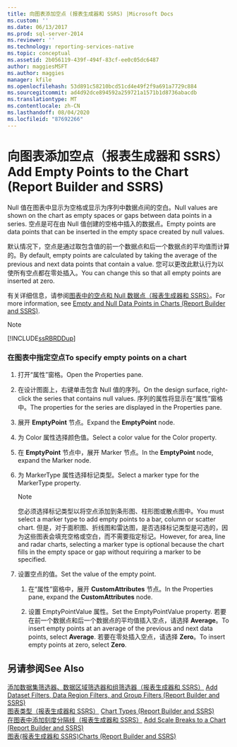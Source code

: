 ```yaml
---
title: 向图表添加空点 (报表生成器和 SSRS) |Microsoft Docs
ms.custom: ''
ms.date: 06/13/2017
ms.prod: sql-server-2014
ms.reviewer: ''
ms.technology: reporting-services-native
ms.topic: conceptual
ms.assetid: 2b056119-439f-494f-83cf-ee0c05dc6487
author: maggiesMSFT
ms.author: maggies
manager: kfile
ms.openlocfilehash: 53d891c58210bcd51cd4e49f2f9a691a7729c884
ms.sourcegitcommit: ad4d92dce894592a259721a1571b1d8736abacdb
ms.translationtype: MT
ms.contentlocale: zh-CN
ms.lasthandoff: 08/04/2020
ms.locfileid: "87692266"
---
```

# <a name="add-empty-points-to-the-chart-report-builder-and-ssrs"></a><span data-ttu-id="56c86-102">向图表添加空点（报表生成器和 SSRS）</span><span class="sxs-lookup"><span data-stu-id="56c86-102">Add Empty Points to the Chart (Report Builder and SSRS)</span></span>
  <span data-ttu-id="56c86-103">Null 值在图表中显示为空格或显示为序列中数据点间的空白。</span><span class="sxs-lookup"><span data-stu-id="56c86-103">Null values are shown on the chart as empty spaces or gaps between data points in a series.</span></span> <span data-ttu-id="56c86-104">空点是可在由 Null 值创建的空格中插入的数据点。</span><span class="sxs-lookup"><span data-stu-id="56c86-104">Empty points are data points that can be inserted in the empty space created by null values.</span></span>  
  
 <span data-ttu-id="56c86-105">默认情况下，空点是通过取包含值的前一个数据点和后一个数据点的平均值而计算的。</span><span class="sxs-lookup"><span data-stu-id="56c86-105">By default, empty points are calculated by taking the average of the previous and next data points that contain a value.</span></span> <span data-ttu-id="56c86-106">您可以更改此默认行为以使所有空点都在零处插入。</span><span class="sxs-lookup"><span data-stu-id="56c86-106">You can change this so that all empty points are inserted at zero.</span></span>  
  
 <span data-ttu-id="56c86-107">有关详细信息，请参阅[图表中的空点和 Null 数据点（报表生成器和 SSRS）](charts-report-builder-and-ssrs.md)。</span><span class="sxs-lookup"><span data-stu-id="56c86-107">For more information, see [Empty and Null Data Points in Charts &#40;Report Builder and SSRS&#41;](charts-report-builder-and-ssrs.md).</span></span>  
  
> [!NOTE]  
>  [!INCLUDE[ssRBRDDup](../../includes/ssrbrddup-md.md)]  
  
### <a name="to-specify-empty-points-on-a-chart"></a><span data-ttu-id="56c86-108">在图表中指定空点</span><span class="sxs-lookup"><span data-stu-id="56c86-108">To specify empty points on a chart</span></span>  
  
1.  <span data-ttu-id="56c86-109">打开“属性”窗格。</span><span class="sxs-lookup"><span data-stu-id="56c86-109">Open the Properties pane.</span></span>  
  
2.  <span data-ttu-id="56c86-110">在设计图面上，右键单击包含 Null 值的序列。</span><span class="sxs-lookup"><span data-stu-id="56c86-110">On the design surface, right-click the series that contains null values.</span></span> <span data-ttu-id="56c86-111">序列的属性将显示在“属性”窗格中。</span><span class="sxs-lookup"><span data-stu-id="56c86-111">The properties for the series are displayed in the Properties pane.</span></span>  
  
3.  <span data-ttu-id="56c86-112">展开 **EmptyPoint** 节点。</span><span class="sxs-lookup"><span data-stu-id="56c86-112">Expand the **EmptyPoint** node.</span></span>  
  
4.  <span data-ttu-id="56c86-113">为 Color 属性选择颜色值。</span><span class="sxs-lookup"><span data-stu-id="56c86-113">Select a color value for the Color property.</span></span>  
  
5.  <span data-ttu-id="56c86-114">在 **EmptyPoint** 节点中，展开 Marker 节点。</span><span class="sxs-lookup"><span data-stu-id="56c86-114">In the **EmptyPoint** node, expand the Marker node.</span></span>  
  
6.  <span data-ttu-id="56c86-115">为 MarkerType 属性选择标记类型。</span><span class="sxs-lookup"><span data-stu-id="56c86-115">Select a marker type for the MarkerType property.</span></span>  
  
    > [!NOTE]  
    >  <span data-ttu-id="56c86-116">您必须选择标记类型以将空点添加到条形图、柱形图或散点图中。</span><span class="sxs-lookup"><span data-stu-id="56c86-116">You must select a marker type to add empty points to a bar, column or scatter chart.</span></span> <span data-ttu-id="56c86-117">但是，对于面积图、折线图和雷达图，是否选择标记类型是可选的，因为这些图表会填充空格或空白，而不需要指定标记。</span><span class="sxs-lookup"><span data-stu-id="56c86-117">However, for area, line and radar charts, selecting a marker type is optional because the chart fills in the empty space or gap without requiring a marker to be specified.</span></span>  
  
7.  <span data-ttu-id="56c86-118">设置空点的值。</span><span class="sxs-lookup"><span data-stu-id="56c86-118">Set the value of the empty point.</span></span>  
  
    1.  <span data-ttu-id="56c86-119">在“属性”窗格中，展开 **CustomAttributes** 节点。</span><span class="sxs-lookup"><span data-stu-id="56c86-119">In the Properties pane, expand the **CustomAttributes** node.</span></span>  
  
    2.  <span data-ttu-id="56c86-120">设置 EmptyPointValue 属性。</span><span class="sxs-lookup"><span data-stu-id="56c86-120">Set the EmptyPointValue property.</span></span> <span data-ttu-id="56c86-121">若要在前一个数据点和后一个数据点的平均值插入空点，请选择 **Average**。</span><span class="sxs-lookup"><span data-stu-id="56c86-121">To insert empty points at an average of the previous and next data points, select **Average**.</span></span> <span data-ttu-id="56c86-122">若要在零处插入空点，请选择 **Zero**。</span><span class="sxs-lookup"><span data-stu-id="56c86-122">To insert empty points at zero, select **Zero**.</span></span>  
  
## <a name="see-also"></a><span data-ttu-id="56c86-123">另请参阅</span><span class="sxs-lookup"><span data-stu-id="56c86-123">See Also</span></span>  
 <span data-ttu-id="56c86-124">[添加数据集筛选器、数据区域筛选器和组筛选器（报表生成器和 SSRS）](add-dataset-filters-data-region-filters-and-group-filters.md) </span><span class="sxs-lookup"><span data-stu-id="56c86-124">[Add Dataset Filters, Data Region Filters, and Group Filters &#40;Report Builder and SSRS&#41;](add-dataset-filters-data-region-filters-and-group-filters.md) </span></span>  
 <span data-ttu-id="56c86-125">[图表类型（报表生成器和 SSRS）](chart-types-report-builder-and-ssrs.md) </span><span class="sxs-lookup"><span data-stu-id="56c86-125">[Chart Types &#40;Report Builder and SSRS&#41;](chart-types-report-builder-and-ssrs.md) </span></span>  
 <span data-ttu-id="56c86-126">[在图表中添加刻度分隔线（报表生成器和 SSRS）](add-scale-breaks-to-a-chart-report-builder-and-ssrs.md) </span><span class="sxs-lookup"><span data-stu-id="56c86-126">[Add Scale Breaks to a Chart &#40;Report Builder and SSRS&#41;](add-scale-breaks-to-a-chart-report-builder-and-ssrs.md) </span></span>  
 [<span data-ttu-id="56c86-127">图表&#40;报表生成器和 SSRS&#41;</span><span class="sxs-lookup"><span data-stu-id="56c86-127">Charts &#40;Report Builder and SSRS&#41;</span></span>](charts-report-builder-and-ssrs.md)  
  
  
